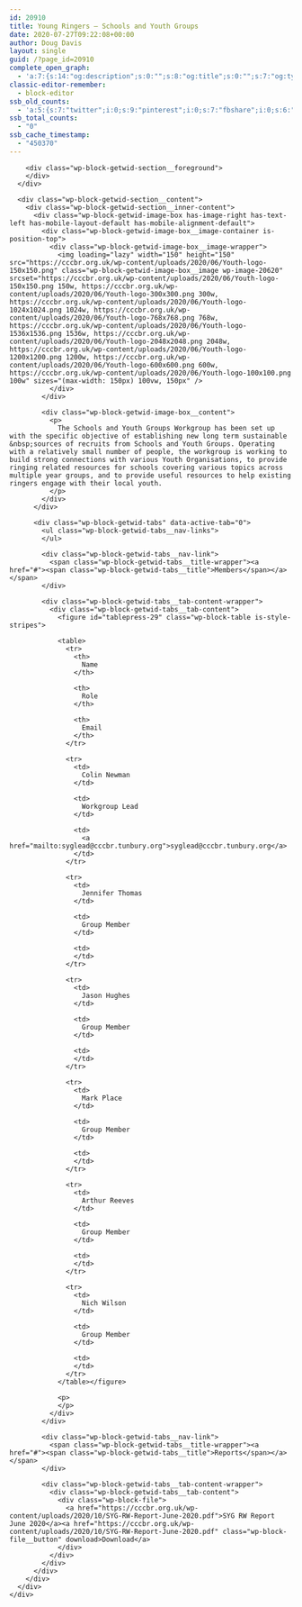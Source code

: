 ```yaml
---
id: 20910
title: Young Ringers – Schools and Youth Groups
date: 2020-07-27T09:22:08+00:00
author: Doug Davis
layout: single
guid: /?page_id=20910
complete_open_graph:
  - 'a:7:{s:14:"og:description";s:0:"";s:8:"og:title";s:0:"";s:7:"og:type";s:0:"";s:12:"twitter:card";s:7:"summary";s:15:"twitter:creator";s:0:"";s:19:"twitter:description";s:0:"";s:8:"og:image";s:0:"";}'
classic-editor-remember:
  - block-editor
ssb_old_counts:
  - 'a:5:{s:7:"twitter";i:0;s:9:"pinterest";i:0;s:7:"fbshare";i:0;s:6:"reddit";i:0;s:6:"tumblr";N;}'
ssb_total_counts:
  - "0"
ssb_cache_timestamp:
  - "450370"
---
```

<div class="wp-block-getwid-section getwid-section-content-custom-width">
  <div class="wp-block-getwid-section__wrapper">
    <div class="wp-block-getwid-section__inner-wrapper" style="max-width:1100px">
      <div class="wp-block-getwid-section__background-holder">
        <div class="wp-block-getwid-section__background">
        </div>
        
        <div class="wp-block-getwid-section__foreground">
        </div>
      </div>
      
      <div class="wp-block-getwid-section__content">
        <div class="wp-block-getwid-section__inner-content">
          <div class="wp-block-getwid-image-box has-image-right has-text-left has-mobile-layout-default has-mobile-alignment-default">
            <div class="wp-block-getwid-image-box__image-container is-position-top">
              <div class="wp-block-getwid-image-box__image-wrapper">
                <img loading="lazy" width="150" height="150" src="https://cccbr.org.uk/wp-content/uploads/2020/06/Youth-logo-150x150.png" class="wp-block-getwid-image-box__image wp-image-20620" srcset="https://cccbr.org.uk/wp-content/uploads/2020/06/Youth-logo-150x150.png 150w, https://cccbr.org.uk/wp-content/uploads/2020/06/Youth-logo-300x300.png 300w, https://cccbr.org.uk/wp-content/uploads/2020/06/Youth-logo-1024x1024.png 1024w, https://cccbr.org.uk/wp-content/uploads/2020/06/Youth-logo-768x768.png 768w, https://cccbr.org.uk/wp-content/uploads/2020/06/Youth-logo-1536x1536.png 1536w, https://cccbr.org.uk/wp-content/uploads/2020/06/Youth-logo-2048x2048.png 2048w, https://cccbr.org.uk/wp-content/uploads/2020/06/Youth-logo-1200x1200.png 1200w, https://cccbr.org.uk/wp-content/uploads/2020/06/Youth-logo-600x600.png 600w, https://cccbr.org.uk/wp-content/uploads/2020/06/Youth-logo-100x100.png 100w" sizes="(max-width: 150px) 100vw, 150px" />
              </div>
            </div>
            
            <div class="wp-block-getwid-image-box__content">
              <p>
                The Schools and Youth Groups Workgroup has been set up with the specific objective of establishing new long term sustainable &nbsp;sources of recruits from Schools and Youth Groups. Operating with a relatively small number of people, the workgroup is working to build strong connections with various Youth Organisations, to provide ringing related resources for schools covering various topics across multiple year groups, and to provide useful resources to help existing ringers engage with their local youth.
              </p>
            </div>
          </div>
          
          <div class="wp-block-getwid-tabs" data-active-tab="0">
            <ul class="wp-block-getwid-tabs__nav-links">
            </ul>
            
            <div class="wp-block-getwid-tabs__nav-link">
              <span class="wp-block-getwid-tabs__title-wrapper"><a href="#"><span class="wp-block-getwid-tabs__title">Members</span></a></span>
            </div>
            
            <div class="wp-block-getwid-tabs__tab-content-wrapper">
              <div class="wp-block-getwid-tabs__tab-content">
                <figure id="tablepress-29" class="wp-block-table is-style-stripes">
                
                <table>
                  <tr>
                    <th>
                      Name
                    </th>
                    
                    <th>
                      Role
                    </th>
                    
                    <th>
                      Email
                    </th>
                  </tr>
                  
                  <tr>
                    <td>
                      Colin Newman
                    </td>
                    
                    <td>
                      Workgroup Lead
                    </td>
                    
                    <td>
                      <a href="mailto:syglead@cccbr.tunbury.org">syglead@cccbr.tunbury.org</a>
                    </td>
                  </tr>
                  
                  <tr>
                    <td>
                      Jennifer Thomas
                    </td>
                    
                    <td>
                      Group Member
                    </td>
                    
                    <td>
                    </td>
                  </tr>
                  
                  <tr>
                    <td>
                      Jason Hughes
                    </td>
                    
                    <td>
                      Group Member
                    </td>
                    
                    <td>
                    </td>
                  </tr>
                  
                  <tr>
                    <td>
                      Mark Place
                    </td>
                    
                    <td>
                      Group Member
                    </td>
                    
                    <td>
                    </td>
                  </tr>
                  
                  <tr>
                    <td>
                      Arthur Reeves
                    </td>
                    
                    <td>
                      Group Member
                    </td>
                    
                    <td>
                    </td>
                  </tr>
                  
                  <tr>
                    <td>
                      Nich Wilson
                    </td>
                    
                    <td>
                      Group Member
                    </td>
                    
                    <td>
                    </td>
                  </tr>
                </table></figure> 
                
                <p>
                </p>
              </div>
            </div>
            
            <div class="wp-block-getwid-tabs__nav-link">
              <span class="wp-block-getwid-tabs__title-wrapper"><a href="#"><span class="wp-block-getwid-tabs__title">Reports</span></a></span>
            </div>
            
            <div class="wp-block-getwid-tabs__tab-content-wrapper">
              <div class="wp-block-getwid-tabs__tab-content">
                <div class="wp-block-file">
                  <a href="https://cccbr.org.uk/wp-content/uploads/2020/10/SYG-RW-Report-June-2020.pdf">SYG RW Report June 2020</a><a href="https://cccbr.org.uk/wp-content/uploads/2020/10/SYG-RW-Report-June-2020.pdf" class="wp-block-file__button" download>Download</a>
                </div>
              </div>
            </div>
          </div>
        </div>
      </div>
    </div>
  </div>
</div>
